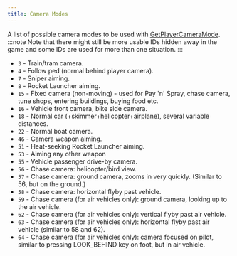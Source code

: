 ```yaml
---
title: Camera Modes
---
```


A list of possible camera modes to be used with [GetPlayerCameraMode](../functions/GetPlayerCameraMode). :::note Note that there might still be more usable IDs hidden away in the game and some IDs are used for more than one situation. :::

- `3` - Train/tram camera.
- `4` - Follow ped (normal behind player camera).
- `7` - Sniper aiming.
- `8` - Rocket Launcher aiming.
- `15` - Fixed camera (non-moving) - used for Pay 'n' Spray, chase camera, tune shops, entering buildings, buying food etc.
- `16` - Vehicle front camera, bike side camera.
- `18` - Normal car (+skimmer+helicopter+airplane), several variable distances.
- `22` - Normal boat camera.
- `46` - Camera weapon aiming.
- `51` - Heat-seeking Rocket Launcher aiming.
- `53` - Aiming any other weapon
- `55` - Vehicle passenger drive-by camera.
- `56` - Chase camera: helicopter/bird view.
- `57` - Chase camera: ground camera, zooms in very quickly. (Similar to 56, but on the ground.)
- `58` - Chase camera: horizontal flyby past vehicle.
- `59` - Chase camera (for air vehicles only): ground camera, looking up to the air vehicle.
- `62` - Chase camera (for air vehicles only): vertical flyby past air vehicle.
- `63` - Chase camera (for air vehicles only): horizontal flyby past air vehicle (similar to 58 and 62).
- `64` - Chase camera (for air vehicles only): camera focused on pilot, similar to pressing LOOK_BEHIND key on foot, but in air vehicle.
